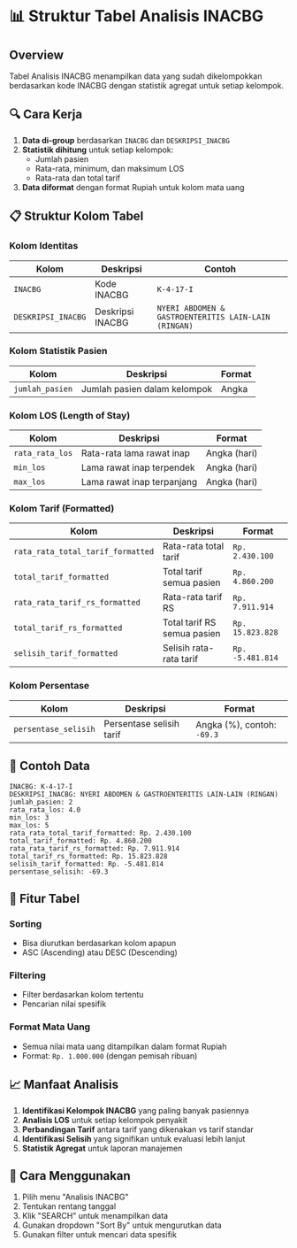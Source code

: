 # 📊 Struktur Tabel Analisis INACBG

## Overview
Tabel Analisis INACBG menampilkan data yang sudah dikelompokkan berdasarkan kode INACBG dengan statistik agregat untuk setiap kelompok.

## 🔍 Cara Kerja
1. **Data di-group** berdasarkan `INACBG` dan `DESKRIPSI_INACBG`
2. **Statistik dihitung** untuk setiap kelompok:
   - Jumlah pasien
   - Rata-rata, minimum, dan maksimum LOS
   - Rata-rata dan total tarif
3. **Data diformat** dengan format Rupiah untuk kolom mata uang

## 📋 Struktur Kolom Tabel

### Kolom Identitas
| Kolom | Deskripsi | Contoh |
|-------|-----------|---------|
| `INACBG` | Kode INACBG | `K-4-17-I` |
| `DESKRIPSI_INACBG` | Deskripsi INACBG | `NYERI ABDOMEN & GASTROENTERITIS LAIN-LAIN (RINGAN)` |

### Kolom Statistik Pasien
| Kolom | Deskripsi | Format |
|-------|-----------|---------|
| `jumlah_pasien` | Jumlah pasien dalam kelompok | Angka |

### Kolom LOS (Length of Stay)
| Kolom | Deskripsi | Format |
|-------|-----------|---------|
| `rata_rata_los` | Rata-rata lama rawat inap | Angka (hari) |
| `min_los` | Lama rawat inap terpendek | Angka (hari) |
| `max_los` | Lama rawat inap terpanjang | Angka (hari) |

### Kolom Tarif (Formatted)
| Kolom | Deskripsi | Format |
|-------|-----------|---------|
| `rata_rata_total_tarif_formatted` | Rata-rata total tarif | `Rp. 2.430.100` |
| `total_tarif_formatted` | Total tarif semua pasien | `Rp. 4.860.200` |
| `rata_rata_tarif_rs_formatted` | Rata-rata tarif RS | `Rp. 7.911.914` |
| `total_tarif_rs_formatted` | Total tarif RS semua pasien | `Rp. 15.823.828` |
| `selisih_tarif_formatted` | Selisih rata-rata tarif | `Rp. -5.481.814` |

### Kolom Persentase
| Kolom | Deskripsi | Format |
|-------|-----------|---------|
| `persentase_selisih` | Persentase selisih tarif | Angka (%), contoh: `-69.3` |

## 🎯 Contoh Data

```
INACBG: K-4-17-I
DESKRIPSI_INACBG: NYERI ABDOMEN & GASTROENTERITIS LAIN-LAIN (RINGAN)
jumlah_pasien: 2
rata_rata_los: 4.0
min_los: 3
max_los: 5
rata_rata_total_tarif_formatted: Rp. 2.430.100
total_tarif_formatted: Rp. 4.860.200
rata_rata_tarif_rs_formatted: Rp. 7.911.914
total_tarif_rs_formatted: Rp. 15.823.828
selisih_tarif_formatted: Rp. -5.481.814
persentase_selisih: -69.3
```

## 🔧 Fitur Tabel

### Sorting
- Bisa diurutkan berdasarkan kolom apapun
- ASC (Ascending) atau DESC (Descending)

### Filtering
- Filter berdasarkan kolom tertentu
- Pencarian nilai spesifik

### Format Mata Uang
- Semua nilai mata uang ditampilkan dalam format Rupiah
- Format: `Rp. 1.000.000` (dengan pemisah ribuan)

## 📈 Manfaat Analisis

1. **Identifikasi Kelompok INACBG** yang paling banyak pasiennya
2. **Analisis LOS** untuk setiap kelompok penyakit
3. **Perbandingan Tarif** antara tarif yang dikenakan vs tarif standar
4. **Identifikasi Selisih** yang signifikan untuk evaluasi lebih lanjut
5. **Statistik Agregat** untuk laporan manajemen

## 🚀 Cara Menggunakan

1. Pilih menu "Analisis INACBG"
2. Tentukan rentang tanggal
3. Klik "SEARCH" untuk menampilkan data
4. Gunakan dropdown "Sort By" untuk mengurutkan data
5. Gunakan filter untuk mencari data spesifik

